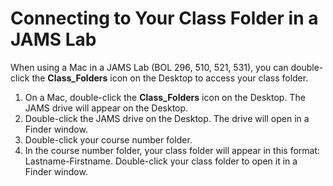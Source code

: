 # Connecting to Your Class Folder in a JAMS Lab

When using a Mac in a JAMS Lab \(BOL 296, 510, 521, 531\), you can double-click the **Class\_Folders** icon on the Desktop to access your class folder.

1. On a Mac, double-click the **Class\_Folders** icon on the Desktop. The JAMS drive will appear on the Desktop.
2. Double-click the JAMS drive on the Desktop. The drive will open in a Finder window. 
3. Double-click your course number folder. 
4. In the course number folder, your class folder will appear in this format: Lastname-Firstname. Double-click your class folder to open it in a Finder window. 




